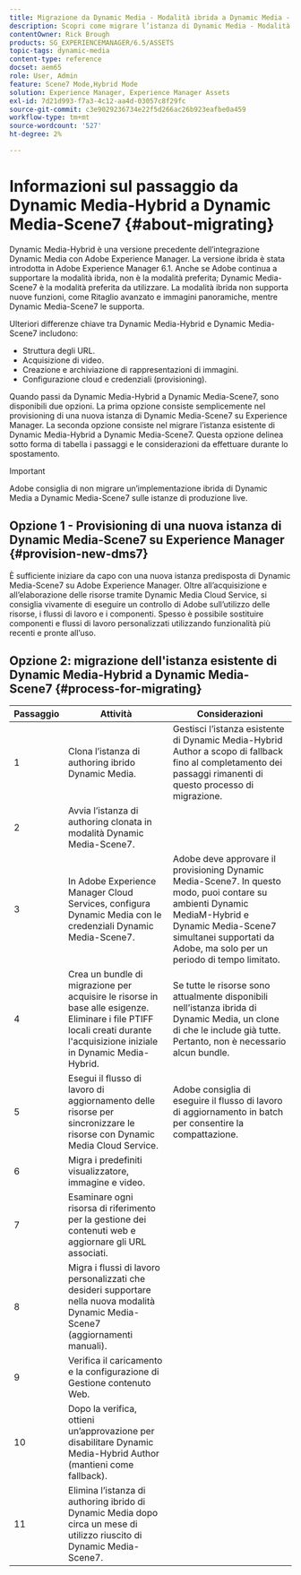 ```yaml
---
title: Migrazione da Dynamic Media - Modalità ibrida a Dynamic Media - Modalità S7
description: Scopri come migrare l’istanza di Dynamic Media - Modalità ibrida a Dynamic Media - Modalità S7
contentOwner: Rick Brough
products: SG_EXPERIENCEMANAGER/6.5/ASSETS
topic-tags: dynamic-media
content-type: reference
docset: aem65
role: User, Admin
feature: Scene7 Mode,Hybrid Mode
solution: Experience Manager, Experience Manager Assets
exl-id: 7d21d993-f7a3-4c12-aa4d-03057c8f29fc
source-git-commit: c3e9029236734e22f5d266ac26b923eafbe0a459
workflow-type: tm+mt
source-wordcount: '527'
ht-degree: 2%

---
```


# Informazioni sul passaggio da Dynamic Media-Hybrid a Dynamic Media-Scene7 {#about-migrating}

Dynamic Media-Hybrid è una versione precedente dell’integrazione Dynamic Media con Adobe Experience Manager. La versione ibrida è stata introdotta in Adobe Experience Manager 6.1. Anche se Adobe continua a supportare la modalità ibrida, non è la modalità preferita; Dynamic Media-Scene7 è la modalità preferita da utilizzare. La modalità ibrida non supporta nuove funzioni, come Ritaglio avanzato e immagini panoramiche, mentre Dynamic Media-Scene7 le supporta.

Ulteriori differenze chiave tra Dynamic Media-Hybrid e Dynamic Media-Scene7 includono:

* Struttura degli URL.
* Acquisizione di video.
* Creazione e archiviazione di rappresentazioni di immagini.
* Configurazione cloud e credenziali (provisioning).

Quando passi da Dynamic Media-Hybrid a Dynamic Media-Scene7, sono disponibili due opzioni. La prima opzione consiste semplicemente nel provisioning di una nuova istanza di Dynamic Media-Scene7 su Experience Manager. La seconda opzione consiste nel migrare l’istanza esistente di Dynamic Media-Hybrid a Dynamic Media-Scene7. Questa opzione delinea sotto forma di tabella i passaggi e le considerazioni da effettuare durante lo spostamento.

>[!IMPORTANT]
>
>Adobe consiglia di non migrare un’implementazione ibrida di Dynamic Media a Dynamic Media-Scene7 sulle istanze di produzione live.

## Opzione 1 - Provisioning di una nuova istanza di Dynamic Media-Scene7 su Experience Manager {#provision-new-dms7}

È sufficiente iniziare da capo con una nuova istanza predisposta di Dynamic Media-Scene7 su Adobe Experience Manager. Oltre all’acquisizione e all’elaborazione delle risorse tramite Dynamic Media Cloud Service, si consiglia vivamente di eseguire un controllo di Adobe sull’utilizzo delle risorse, i flussi di lavoro e i componenti. Spesso è possibile sostituire componenti e flussi di lavoro personalizzati utilizzando funzionalità più recenti e pronte all’uso.

## Opzione 2: migrazione dell&#39;istanza esistente di Dynamic Media-Hybrid a Dynamic Media-Scene7 {#process-for-migrating}

| Passaggio | Attività | Considerazioni |
|---|---|---|
| 1 | Clona l’istanza di authoring ibrido Dynamic Media. | Gestisci l’istanza esistente di Dynamic Media-Hybrid Author a scopo di fallback fino al completamento dei passaggi rimanenti di questo processo di migrazione. |
| 2 | Avvia l’istanza di authoring clonata in modalità Dynamic Media-Scene7. |  |
| 3 | In Adobe Experience Manager Cloud Services, configura Dynamic Media con le credenziali Dynamic Media-Scene7. | Adobe deve approvare il provisioning Dynamic Media-Scene7. In questo modo, puoi contare su ambienti Dynamic MediaM-Hybrid e Dynamic Media-Scene7 simultanei supportati da Adobe, ma solo per un periodo di tempo limitato. |
| 4 | Crea un bundle di migrazione per acquisire le risorse in base alle esigenze.<br>Eliminare i file PTIFF locali creati durante l&#39;acquisizione iniziale in Dynamic Media-Hybrid. | Se tutte le risorse sono attualmente disponibili nell’istanza ibrida di Dynamic Media, un clone di che le include già tutte. Pertanto, non è necessario alcun bundle. |
| 5 | Esegui il flusso di lavoro di aggiornamento delle risorse per sincronizzare le risorse con Dynamic Media Cloud Service. | Adobe consiglia di eseguire il flusso di lavoro di aggiornamento in batch per consentire la compattazione. |
| 6 | Migra i predefiniti visualizzatore, immagine e video. |  |
| 7 | Esaminare ogni risorsa di riferimento per la gestione dei contenuti web e aggiornare gli URL associati. |  |
| 8 | Migra i flussi di lavoro personalizzati che desideri supportare nella nuova modalità Dynamic Media-Scene7 (aggiornamenti manuali). |  |
| 9 | Verifica il caricamento e la configurazione di Gestione contenuto Web. |  |
| 10 | Dopo la verifica, ottieni un’approvazione per disabilitare Dynamic Media-Hybrid Author (mantieni come fallback). |  |
| 11 | Elimina l’istanza di authoring ibrido di Dynamic Media dopo circa un mese di utilizzo riuscito di Dynamic Media-Scene7. |  |
